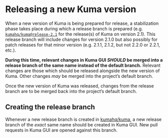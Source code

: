 # Releasing a new Kuma version

When a new version of Kuma is being prepared for release, a stabilization phase takes place during which a release branch is prepared (e.g. [`kumahq/kuma@release-2.1`](https://github.com/kumahq/kuma/tree/release-2.1) for the release(s) of Kuma on version 2.1). This release branch will include changes for version 2.1.0 but also possibly for patch releases for that minor version (e.g. 2.1.1, 2.1.2, but not 2.2.0 or 2.2.1, etc.).

**During this time, relevant changes in Kuma GUI *SHOULD* be merged into a release branch of the same name instead of the default branch.** Relevant changes are those which should be released alongside the new version of Kuma. Other changes *may* be merged into the project’s default branch.

Once the new version of Kuma was released, changes from the release branch are to be merged back into the project’s default branch.

## Creating the release branch

Whenever a new release branch is created in [kumahq/kuma](https://github.com/kumahq/kuma), a new release branch of the _exact_ same name should be created in Kuma GUI. New pull requests in Kuma GUI are opened against this branch.
